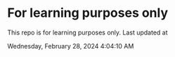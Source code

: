 # For learning purposes only
This repo is for learning purposes only.
Last updated at

Wednesday, February 28, 2024 4:04:10 AM

